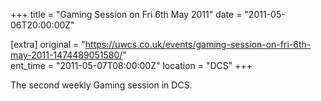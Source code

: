 +++
title = "Gaming Session on Fri 6th May 2011"
date = "2011-05-06T20:00:00Z"

[extra]
original = "https://uwcs.co.uk/events/gaming-session-on-fri-6th-may-2011-1474489051580/"    
ent_time = "2011-05-07T08:00:00Z"
location = "DCS"
+++

The second weekly Gaming session in DCS.

